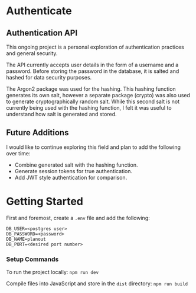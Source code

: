 # Authenticate
## Authentication API

This ongoing project is a personal exploration of authentication practices and general security.

The API currently accepts user details in the form of a username and a password.
Before storing the password in the database, it is salted and hashed for data security purposes.

The Argon2 package was used for the hashing. 
This hashing function generates its own salt, however a separate package (crypto) was also used to generate cryptographically random salt.
While this second salt is not currently being used with the hashing function, I felt it was useful to understand how salt is generated and stored.


## Future Additions
I would like to continue exploring this field and plan to add the following over time:
- Combine generated salt with the hashing function.
- Generate session tokens for true authentication.
- Add JWT style authentication for comparison.

# Getting Started

First and foremost, create a ```.env``` file and add the following:

```
DB_USER=<postgres user>
DB_PASSWORD=<password>
DB_NAME=planout
DB_PORT=<desired port number>
```

### Setup Commands

To run the project locally:
``` npm run dev ```

Compile files into JavaScript and store in the ```dist``` directory:
``` npm run build ```